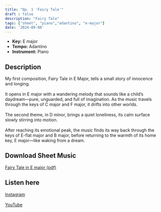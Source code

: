 ```yaml
---
title: "Op. 1 'Fairy Tale'"
draft : false
description: "Fairy Tale"
tags: ["sheet", "piano","adantino", "e-major"]
date: '2024-09-08'
---
```


- **Key:** E major
- **Tempo:** Adantino 
- **Instrument:** Piano

<!--more-->
## Description

My first composition, Fairy Tale in E Major, tells a small story of innocence and longing. <br>
<br>
It opens in E major with a wandering melody that sounds like a child’s daydream—pure, unguarded, and full of imagination. As the music travels through the keys of C major and F major, it drifts into other worlds.<br>
<br>The second theme, in D minor, brings a quiet loneliness, its calm surface slowly stirring into motion. <br>
<br>
After reaching its emotional peak, the music finds its way back through the keys of E-flat major and B major, before returning to the warmth of its home key, E major—like waking from a dream.


 ## Download Sheet Music

[Fairy Tale in E major (pdf)](/pdf/FT.pdf)

 ## Listen here 
 
[Instagram](https://www.instagram.com/p/DMk1Y3RisYC/)<br>
 <br>
 [YouTube]()